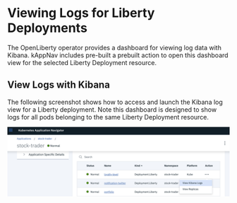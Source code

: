 # Viewing Logs for Liberty Deployments

The OpenLiberty operator provides a dashboard for viewing log data with Kibana.
kAppNav includes pre-built a prebuilt action to open this dashboard view for the selected Liberty Deployment resource.  

## View Logs with Kibana 

The following screenshot shows how to access and launch the Kibana log view for a Liberty deployment.  Note this dashboard is
designed to show logs for all pods belonging to the same Liberty Deployment resource.

![kibana](images/view-kibana-action.png)